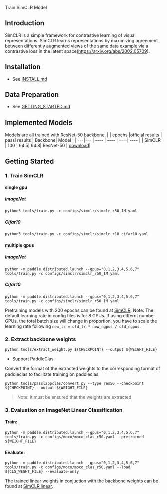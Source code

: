 Train SimCLR Model

## Introduction
SimCLR is a simple framework for contrastive learning of visual representations. SimCLR learns representations by maximizing agreement between differently augmented views of the same data example via a contrastive loss in the latent space(https://arxiv.org/abs/2002.05709).
## Installation
- See [INSTALL.md](INSTALL.md)

## Data Preparation
- See [GETTING_STARTED.md](GETTING_STARTED.md)

## Implemented Models
Models are all trained with ResNet-50 backbone.
|  | epochs |official results | passl results | Backbone| Model |
| ---|--- | ----  | ---- | ----| ---- |
| SimCLR  | 100 |  64.5| 64.8| ResNet-50 | [download](https://passl.bj.bcebos.com/models/simclr_r50_ep100_ckpt.pdparam)|

## Getting Started

### 1. Train SimCLR

#### single gpu

##### ImageNet
```
python3 tools/train.py -c configs/simclr/simclr_r50_IM.yaml
```

##### Cifar10

```
python3 tools/train.py -c configs/simclr/simclr_r18_cifar10.yaml
```

#### multiple gpus
##### ImageNet

```
python -m paddle.distributed.launch --gpus="0,1,2,3,4,5,6,7" tools/train.py -c configs/simclr/simclr_r50_IM.yaml
```

##### Cifar10

```
python -m paddle.distributed.launch --gpus="0,1,2,3,4,5,6,7" tools/train.py -c configs/simclr/simclr_r50_IM.yaml
```



Pretraining models with 200 epochs can be found at [SimCLR](https://passl.bj.bcebos.com/models/simclr_r50_ep100_ckpt.pdparam).
Note: The default learning rate in config files is for 8 GPUs. If using differnt number GPUs, the total batch size will change in proportion, you have to scale the learning rate following ```new_lr = old_lr * new_ngpus / old_ngpus```.
### 2. Extract backbone weights

```
python tools/extract_weight.py ${CHECKPOINT} --output ${WEIGHT_FILE}
```

* Support PaddleClas

Convert the format of the extracted weights to the corresponding format of paddleclas to facilitate training on paddleclas

```
python tools/passl2ppclas/convert.py --type res50 --checkpoint ${CHECKPOINT} --output ${WEIGHT_FILE}
```

> Note: It must be ensured that the weights are extracted

### 3. Evaluation on ImageNet Linear Classification

#### Train:
```
python -m paddle.distributed.launch --gpus="0,1,2,3,4,5,6,7" tools/train.py -c configs/moco/moco_clas_r50.yaml --pretrained ${WEIGHT_FILE}
```

#### Evaluate:
```
python -m paddle.distributed.launch --gpus="0,1,2,3,4,5,6,7" tools/train.py -c configs/moco/moco_clas_r50.yaml --load ${CLS_WEGHT_FILE} --evaluate-only
```

The trained linear weights in conjuction with the backbone weights can be found at [SimCLR linear](https://passl.bj.bcebos.com/models/simclr_r50_ep100_ckpt.pdparam).

